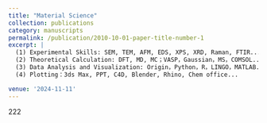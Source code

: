 ```yaml
---
title: "Material Science"
collection: publications
category: manuscripts
permalink: /publication/2010-10-01-paper-title-number-1
excerpt: |
  (1) Experimental Skills: SEM, TEM, AFM, EDS, XPS, XRD, Raman, FTIR...  
  (2) Theoretical Calculation: DFT, MD, MC；VASP，Gaussian，MS，COMSOL...  
  (3) Data Analysis and Visualization: Origin，Python，R，LINGO，MATLAB...  
  (4) Plotting：3ds Max, PPT, C4D, Blender, Rhino, Chem office...  

venue: '2024-11-11'
---
```


222
